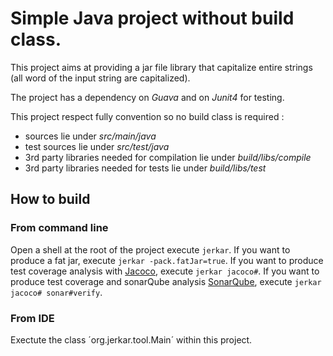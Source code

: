 ﻿# Simple Java project without build class.

This project aims at providing a jar file library that capitalize entire strings (all word of the input string are capitalized).

The project has a dependency on *Guava* and on *Junit4* for testing.

This project respect fully convention so no build class is required :
* sources lie under *src/main/java*
* test sources lie under *src/test/java*
* 3rd party libraries needed for compilation lie under *build/libs/compile*
* 3rd party libraries needed for tests lie under *build/libs/test*


## How to build

### From command line
Open a shell at the root of the project execute `jerkar`. 
If you want to produce a fat jar, execute `jerkar -pack.fatJar=true`.
If you want to produce test coverage analysis with [Jacoco](http://eclemma.org/jacoco/), execute `jerkar jacoco#`.
If you want to produce test coverage and sonarQube analysis [SonarQube](http://www.sonarqube.org/), execute `jerkar jacoco# sonar#verify`.

### From IDE
Exectute the class ´org.jerkar.tool.Main´ within this project. 
